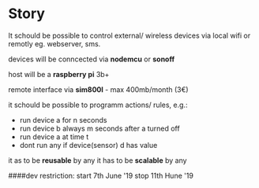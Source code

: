 # Story

It schould be possible to control external/ wireless devices via local wifi or remotly eg. webserver, sms.

devices will be conncected via **nodemcu** or **sonoff**

host will be a **raspberry pi** 3b+

remote interface via **sim800l** - max 400mb/month (3€)

it schould be possible to programm actions/ rules, e.g.:
 + run device a for n seconds
 + run device b always m seconds after a turned off
 + run device a at time t
 + dont run any if device(sensor) d has value


it as to be **reusable** by any
it has to be **scalable** by any

####dev restriction:
start 7th June '19
stop 11th Hune '19